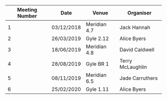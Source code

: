 | Meeting Number | Date | Venue | Organiser |
| --- | --- | --- | --- |
| 1 | 03/12/2018 | Meridian 4.7 | Jack Hannah |
| 2 | 26/03/2019 | Gyle 2.12 | Alice Byers |
| 3 | 18/06/2019 | Meridian 4.8 | David Caldwell |
| 4 | 28/08/2019 | Gyle BR 1 | Terry McLaughlin |
| 5 | 08/11/2019 | Meridian 6.5 | Jade Carruthers |
| 6 | 25/02/2020 | Gyle 1.11 | Alice Byers |
